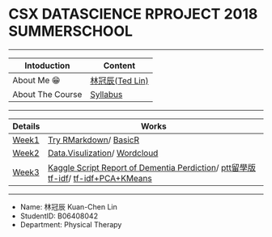 ﻿# CSX DATASCIENCE RPROJECT 2018 SUMMERSCHOOL

*****

Intoduction|Content
---|---
About Me :grin:|[林冠辰(Ted Lin)](https://github.com/tedlinx/CSX_RProject_summer_2018/tree/master/introduction)
About The Course|[Syllabus](https://github.com/tedlinx/CSX_RProject_summer_2018/tree/master/aboutthecourse)

*****

Details|Works
---|---
[Week1](https://github.com/tedlinx/CSX_RProject_summer_2018/tree/master/week1)|[Try RMarkdown]( https://tedlinx.github.io/CSX_RProject_summer_2018/week1/HW1.html)/ [BasicR]( https://tedlinx.github.io/CSX_RProject_summer_2018/week1/hw1basicR.html)
[Week2](https://github.com/tedlinx/CSX_RProject_summer_2018/tree/master/week2)|[Data.Visulization]( https://tedlinx.github.io/CSX_RProject_summer_2018/week2/hw2-part1.html )/ [Wordcloud]( https://tedlinx.github.io/CSX_RProject_summer_2018/week2/hwpart2.html)
[Week3](https://github.com/tedlinx/CSX_RProject_summer_2018/tree/master/week3)|[Kaggle Script Report of Dementia Perdiction](https://tedlinx.github.io/CSX_RProject_summer_2018/week3/Report_of_Dementia_Prediction_wTree-based_Models.html)/ [ptt留學版tf-idf]( https://tedlinx.github.io/CSX_RProject_summer_2018/week3/PTT留學版TFIDF.html)/ [tf-idf+PCA+KMeans]( https://tedlinx.github.io/CSX_RProject_summer_2018/week3/TFIDF+PCA+KMeans.html) 

*****

* Name: 林冠辰 Kuan-Chen Lin
* StudentID: B06408042
* Department: Physical Therapy 
 
